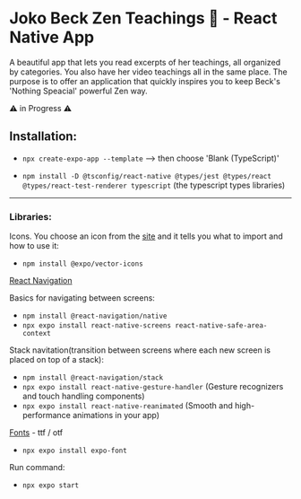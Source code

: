 # Joko Beck Zen Teachings 🌸 - React Native App

A beautiful app that lets you read excerpts of her teachings, all organized by categories. You also have her video teachings all in the same place. The purpose is to offer an application that quickly inspires you to keep Beck's 'Nothing Speacial' powerful Zen way.

⚠ in Progress ⚠

## Installation:

- `npx create-expo-app --template` --> then choose 'Blank (TypeScript)'

- `npm install -D @tsconfig/react-native @types/jest @types/react @types/react-test-renderer typescript` (the typescript types libraries)

---

### Libraries:

Icons. You choose an icon from the [site](https://icons.expo.fyi/Index) and it tells you what to import and how to use it:

- `npm install @expo/vector-icons`

[React Navigation](https://reactnavigation.org/)

Basics for navigating between screens:

- `npm install @react-navigation/native`
- `npx expo install react-native-screens react-native-safe-area-context`

Stack navitation(transition between screens where each new screen is placed on top of a stack):

- `npm install @react-navigation/stack`
- `npx expo install react-native-gesture-handler` (Gesture recognizers and touch handling components)
- `npx expo install react-native-reanimated` (Smooth and high-performance animations in your app)

[Fonts](https://docs.expo.dev/versions/latest/sdk/font/) - ttf / otf

- `npx expo install expo-font`

Run command:

- `npx expo start`
